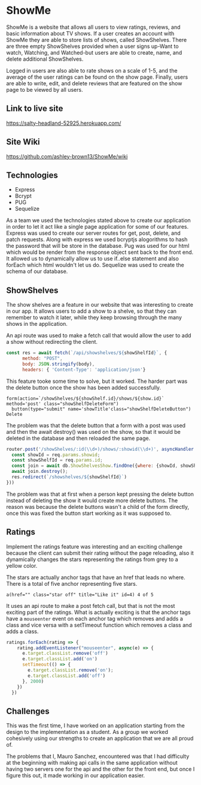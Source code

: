 # ShowMe

ShowMe is a website that allows all users to view ratings, reviews, and basic information about TV shows. If a user creates an account with ShowMe they are able to store lists of shows, called ShowShelves. There are three empty ShowShelves provided when a user signs up-Want to watch, Watching, and Watched-but users are able to create, name, and delete additional ShowShelves.

Logged in users are also able to rate shows on a scale of 1-5, and the average of the user ratings can be found on the show page. Finally, users are able to write, edit, and delete reviews that are featured on the show page to be viewed by all users.

## Link to live site
 https://salty-headland-52925.herokuapp.com/


## Site Wiki
https://github.com/ashley-brown13/ShowMe/wiki


## Technologies
* Express
* Bcrypt
* PUG
* Sequelize

As a team we used the technologies stated above to create our application in order to let it act like a single page application for some of our features. Express was used to create our server routes for get, post, delete, and patch requests. Along with express we used bcryptjs alogorithms to hash the password that will be store in the database. Pug was used for our html which would be render from the response object sent back to the front end. It allowed us to dynamically allow us to use if..else statement and also forEach which html wouldn't let us do. Sequelize was used to create the schema of our database.


## ShowShelves
The show shelves are a feature in our website that was interesting to create in our app. It allows users to add a show to a shelve, so that they can remember to watch it later, while they keep browsing through the many shows in the application.

An api route was used to make a fetch call that would allow the user to add a show without redirecting the client.
```js
const res = await fetch(`/api/showshelves/${showShelfId}`, {
      method: "POST",
      body: JSON.stringify(body),
      headers: { 'Content-Type': 'application/json'}
```

This feature tooke some time to solve, but it worked. The harder part was the delete button once the show has been added successfully.

```pug
form(action=`/showShelves/${showShelf.id}/shows/${show.id}` method='post' class="showShelfDeleteForm")
  button(type="submit" name='showTitle'class="showShelfDeleteButton") Delete
```

The problem was that the delete button that a form with a post was used and then the await destroy() was used on the show, so that it would be deleted in the database and then reloaded the same page.

```js
router.post('/showShelves/:id(\\d+)/shows/:showid(\\d+)', asyncHandler (async(req, res, next) => {
  const showId = req.params.showid;
  const showShelfId = req.params.id;
  const join = await db.ShowShelvesShow.findOne({where: {showId, showShelfId}})
  await join.destroy();
  res.redirect(`/showshelves/${showShelfId}`)
}))
```
The problem was that at first when a person kept pressing the delete button instead of deleting the show it would create more delete buttons. The reason was because the delete buttons wasn't a child of the form directly, once this was fixed the button start working as it was supposed to.

## Ratings

Implement the ratings feature was interesting and an exciting challenge because the client can submit their rating without the page reloading, also it dynamically changes the stars representing the ratings from grey to a yellow color.

The stars are actually anchor tags that have an href that leads no where. There is a total of five anchor representing five stars.

```pug
a(href="" class="star off" title="Like it" id=4) 4 of 5
```
It uses an api route to make a post fetch call, but that is not the most exciting part of the ratings. What is actually exciting is that the anchor tags have a `mouseenter` event on each anchor tag which removes and adds a class and vice versa with a setTimeout function which removes a class and adds a class.

```js
ratings.forEach(rating => {
    rating.addEventListener("mouseenter", async(e) => {
      e.target.classList.remove('off')
      e.target.classList.add('on')
      setTimeout(() => {
        e.target.classList.remove('on');
        e.target.classList.add('off')
      }, 2000)
    })
  })
```
## Challenges
This was the first time, I have worked on an application starting from the design to the implementation as a student. As a group we worked cohesively using our strengths to create an application that we are all proud of.

The problems that I, Mauro Sanchez, encountered was that I had difficulty at the beginning with making api calls in the same application without having two servers one for the api and the other for the front end, but once I figure this out, it made working in our application easier.


